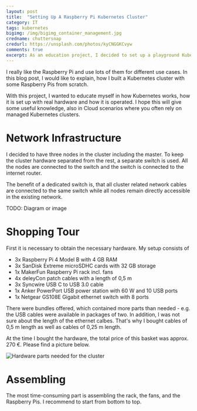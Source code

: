 ```yaml
---
layout: post
title:  "Setting Up A Raspberry Pi Kubernetes Cluster"
category: IT
tags: kubernetes
bigimg: /img/bigimg_container_management.jpg
credname: chuttersnap
credurl: https://unsplash.com/photos/kyCNGGKCvyw
comments: true
excerpt: As an education project, I decided to set up a playground Kubernetes cluster with a bunch of Raspberry Pis. Let's see how this works with the Kubernetes compatible container platform k3s.
---
```


I really like the Raspberry Pi and use lots of them for different use cases.
In this blog post, I would like to explain, how I built a Kubernetes cluster with some Raspberry Pis from scratch.

With this project, I wanted to educate myself in how Kubernetes works, how it is set up with real hardware and how it is operated.
I hope this will give some useful knowledge, also in Cloud scenarios where you often rely on managed Kubernetes clusters.

# Network Infrastructure

I decided to have three nodes in the cluster including the master.
To keep the cluster hardware separated from the rest, a separate switch is used.
All the nodes are connected to the switch and the switch is connected to the internet router.

The benefit of a dedicated switch is, that all cluster related network cables are connected to the same switch while all nodes remain directly accessible in the existing network.

TODO: Diagram or image

# Shopping Tour

First it is necessary to obtain the necessary hardware.
My setup consists of

* 3x Raspberry Pi 4 Model B with 4 GB RAM
* 3x SanDisk Extreme microSDHC cards with 32 GB storage
* 1x MakerFun Raspberry Pi rack incl. fans
* 4x deleyCon patch cables with a length of 0,5 m
* 3x Syncwire USB C to USB 3.0 cable
* 1x Anker PowerPort USB power station with 60 W and 10 USB ports
* 1x Netgear GS108E Gigabit ethernet switch with 8 ports

There were bundles offered, which contained more parts than needed - e.g. the USB cables were available in packages of two.
In addition, I was not sure about the length of the ethernet calbes.
That's why I bought cables of 0,5 m length as well as cables of 0,25 m length.

At the time I bought the hardware, the total price of this basket was approx. 270 €.
Please find a picture below.

![Hardware parts needed for the cluster](/img/cluster_parts.jpeg)

# Assembling

The most time-consuming part is assembling the rack, the fans, and the Raspberry Pis.
I recommend to start from bottom to top.


 